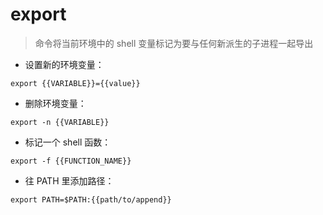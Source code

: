 # export

> 命令将当前环境中的 shell 变量标记为要与任何新派生的子进程一起导出

- 设置新的环境变量：

`export {{VARIABLE}}={{value}}`

- 删除环境变量：

`export -n {{VARIABLE}}`

- 标记一个 shell 函数：

`export -f {{FUNCTION_NAME}}`

- 往 PATH 里添加路径：

`export PATH=$PATH:{{path/to/append}}`

[#]: contributors: ([jim.大团结]，[仁人]，[Datura stramonium L.])